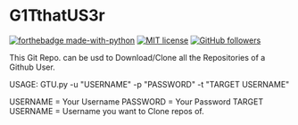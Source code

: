 # G1TthatUS3r
[![forthebadge made-with-python](http://ForTheBadge.com/images/badges/made-with-python.svg)](https://www.python.org/)
[![MIT license](https://img.shields.io/badge/License-MIT-blue.svg)](https://lbesson.mit-license.org/)
[![GitHub followers](https://img.shields.io/github/followers/Bl4cKc34sEr.svg?style=social&label=Follow&maxAge=2592000)](https://github.com/Bl4cKc34sEr?tab=followers)

This Git Repo. can be usd to Download/Clone all the Repositories of a Github User.

USAGE: GTU.py -u "USERNAME" -p "PASSWORD" -t "TARGET USERNAME"
  
USERNAME = Your Username
PASSWORD = Your Password
TARGET USERNAME = Username you want to Clone repos of.
